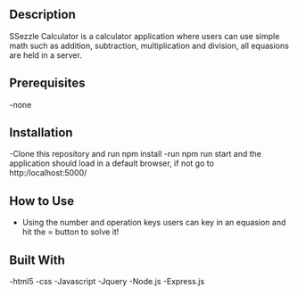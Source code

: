 ## Description

SSezzle Calculator is a calculator application where users can use simple math such as addition, subtraction, multiplication and division, all equasions are held in a server.

## Prerequisites

-none

## Installation

-Clone this repository and run npm install
-run npm run start and the application should load in a default browser, if not go to http:/localhost:5000/

## How to Use

- Using the number and operation keys users can key in an equasion and hit the = button to solve it!

## Built With

-html5
-css
-Javascript
-Jquery
-Node.js
-Express.js
